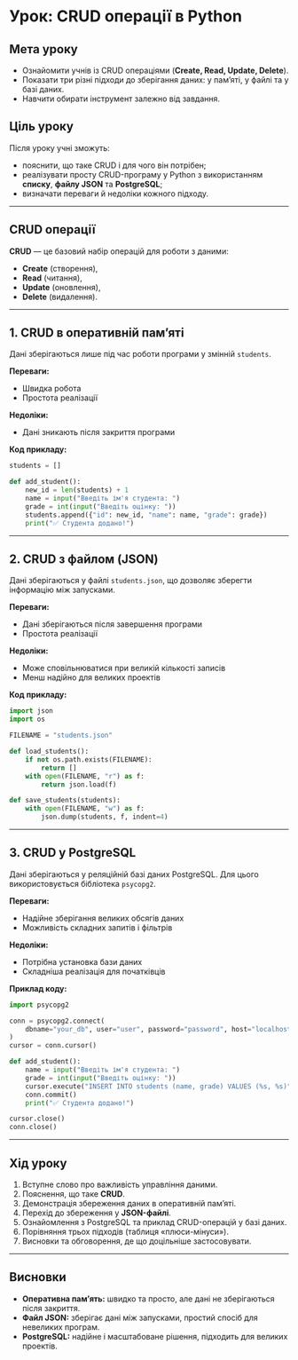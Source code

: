 # Урок: CRUD операції в Python

## Мета уроку
- Ознайомити учнів із CRUD операціями (**Create, Read, Update, Delete**).  
- Показати три різні підходи до зберігання даних: у пам’яті, у файлі та у базі даних.  
- Навчити обирати інструмент залежно від завдання.  

## Ціль уроку
Після уроку учні зможуть:
- пояснити, що таке CRUD і для чого він потрібен;  
- реалізувати просту CRUD-програму у Python з використанням **списку**, **файлу JSON** та **PostgreSQL**;  
- визначати переваги й недоліки кожного підходу.  

---

## CRUD операції
**CRUD** — це базовий набір операцій для роботи з даними:
- **Create** (створення),
- **Read** (читання),
- **Update** (оновлення),
- **Delete** (видалення).

---

## 1. CRUD в оперативній пам’яті

Дані зберігаються лише під час роботи програми у змінній `students`.

**Переваги:**
- Швидка робота
- Простота реалізації

**Недоліки:**
- Дані зникають після закриття програми

**Код прикладу:**  
```python
students = []

def add_student():
    new_id = len(students) + 1
    name = input("Введіть ім'я студента: ")
    grade = int(input("Введіть оцінку: "))
    students.append({"id": new_id, "name": name, "grade": grade})
    print("✅ Студента додано!")
```

---

## 2. CRUD з файлом (JSON)

Дані зберігаються у файлі `students.json`, що дозволяє зберегти інформацію між запусками.

**Переваги:**
- Дані зберігаються після завершення програми
- Простота реалізації

**Недоліки:**
- Може сповільнюватися при великій кількості записів
- Менш надійно для великих проектів

**Код прикладу:**  
```python
import json
import os

FILENAME = "students.json"

def load_students():
    if not os.path.exists(FILENAME):
        return []
    with open(FILENAME, "r") as f:
        return json.load(f)

def save_students(students):
    with open(FILENAME, "w") as f:
        json.dump(students, f, indent=4)
```

---

## 3. CRUD у PostgreSQL

Дані зберігаються у реляційній базі даних PostgreSQL. Для цього використовується бібліотека `psycopg2`.

**Переваги:**
- Надійне зберігання великих обсягів даних
- Можливість складних запитів і фільтрів

**Недоліки:**
- Потрібна установка бази даних
- Складніша реалізація для початківців

**Приклад коду:**  
```python
import psycopg2

conn = psycopg2.connect(
    dbname="your_db", user="user", password="password", host="localhost", port="5432"
)
cursor = conn.cursor()

def add_student():
    name = input("Введіть ім'я студента: ")
    grade = int(input("Введіть оцінку: "))
    cursor.execute("INSERT INTO students (name, grade) VALUES (%s, %s)", (name, grade))
    conn.commit()
    print("✅ Студента додано!")

cursor.close()
conn.close()
```

---

## Хід уроку
1. Вступне слово про важливість управління даними.  
2. Пояснення, що таке **CRUD**.  
3. Демонстрація збереження даних в оперативній пам’яті.  
4. Перехід до збереження у **JSON-файлі**.  
5. Ознайомлення з PostgreSQL та приклад CRUD-операцій у базі даних.  
6. Порівняння трьох підходів (таблиця «плюси-мінуси»).  
7. Висновки та обговорення, де що доцільніше застосовувати.  

---

## Висновки

- **Оперативна пам’ять:** швидко та просто, але дані не зберігаються після закриття.  
- **Файл JSON:** зберігає дані між запусками, простий спосіб для невеликих програм.  
- **PostgreSQL:** надійне і масштабоване рішення, підходить для великих проектів.  
